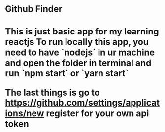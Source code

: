 <h1>Github Finder<h1>
This is just basic app for my learning reactjs
To run locally this app, you need to have `nodejs` in ur machine and open the folder in terminal
and run `npm start` or `yarn start`

The last things is go to https://github.com/settings/applications/new
register for your own api token
